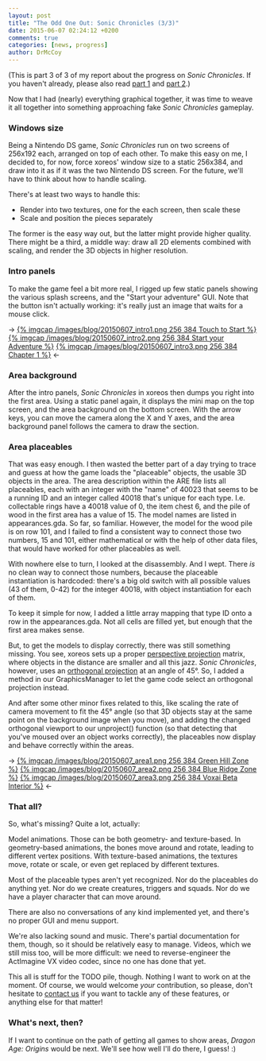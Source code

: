 ```yaml
---
layout: post
title: "The Odd One Out: Sonic Chronicles (3/3)"
date: 2015-06-07 02:24:12 +0200
comments: true
categories: [news, progress]
author: DrMcCoy
---
```


(This is part 3 of 3 of my report about the progress on *Sonic Chronicles*. If you haven't already, please also read [part 1](/blog/2015/06/05/the-odd-one-out-sonic-chronicles-1-slash-3/) and [part 2](/blog/2015/06/06/the-odd-one-out-sonic-chronicles-2-slash-3/).)

Now that I had (nearly) everything graphical together, it was time to weave it all together into something approaching fake *Sonic Chronicles* gameplay.

### Windows size ###

Being a Nintendo DS game, *Sonic Chronicles* run on two screens of 256x192 each, arranged on top of each other. To make this easy on me, I decided to, for now, force xoreos' window size to a static 256x384, and draw into it as if it was the two Nintendo DS screen. For the future, we'll have to think about how to handle scaling.

There's at least two ways to handle this:

- Render into two textures, one for the each screen, then scale these
- Scale and position the pieces separately

The former is the easy way out, but the latter might provide higher quality. There might be a third, a middle way: draw all 2D elements combined with scaling, and render the 3D objects in higher resolution.

### Intro panels ###

To make the game feel a bit more real, I rigged up few static panels showing the various splash screens, and the "Start your adventure" GUI. Note that the button isn't actually working: it's really just an image that waits for a mouse click. 

-> [{% imgcap /images/blog/20150607_intro1.png 256 384 Touch to Start %}](/images/blog/20150607_intro1.png) [{% imgcap /images/blog/20150607_intro2.png 256 384 Start your Adventure %}](/images/blog/20150607_intro2.png) [{% imgcap /images/blog/20150607_intro3.png 256 384 Chapter 1 %}](/images/blog/20150607_intro3.png) <-

### Area background ###

After the intro panels, *Sonic Chronicles* in xoreos then dumps you right into the first area. Using a static panel again, it displays the mini map on the top screen, and the area background on the bottom screen. With the arrow keys, you can move the camera along the X and Y axes, and the area background panel follows the camera to draw the section.

### Area placeables ###

That was easy enough. I then wasted the better part of a day trying to trace and guess at how the game loads the "placeable" objects, the usable 3D objects in the area. The area description within the ARE file lists all placeables, each with an integer with the "name" of 40023 that seems to be a running ID and an integer called 40018 that's unique for each type. I.e. collectable rings have a 40018 value of 0, the item chest 6, and the pile of wood in the first area has a value of 15. The model names are listed in appearances.gda. So far, so familiar. However, the model for the wood pile is on row 101, and I failed to find a consistent way to connect those two numbers, 15 and 101, either mathematical or with the help of other data files, that would have worked for other placeables as well.

With nowhere else to turn, I looked at the disassembly. And I wept. There *is* no clean way to connect those numbers, because the placeable instantiation is hardcoded: there's a big old switch with all possible values (43 of them, 0-42) for the integer 40018, with object instantiation for each of them.

To keep it simple for now, I added a little array mapping that type ID onto a row in the appearances.gda. Not all cells are filled yet, but enough that the first area makes sense.

But, to get the models to display correctly, there was still something missing. You see, xoreos sets up a proper [perspective projection](https://en.wikipedia.org/wiki/3D_projection#Perspective_projection) matrix, where objects in the distance are smaller and all this jazz. *Sonic Chronicles*, however, uses an [orthogonal projection](https://en.wikipedia.org/wiki/Orthographic_projection) at an angle of 45°. So, I added a method in our GraphicsManager to let the game code select an orthogonal projection instead.

And after some other minor fixes related to this, like scaling the rate of camera movement to fit the 45° angle (so that 3D objects stay at the same point on the background image when you move), and adding the changed orthogonal viewport to our unproject() function (so that detecting that you've moused over an object works correctly), the placeables now display and behave correctly within the areas.

-> [{% imgcap /images/blog/20150607_area1.png 256 384 Green Hill Zone %}](/images/blog/20150607_area1.png) [{% imgcap /images/blog/20150607_area2.png 256 384 Blue Ridge Zone %}](/images/blog/20150607_area2.png) [{% imgcap /images/blog/20150607_area3.png 256 384 Voxai Beta Interior %}](/images/blog/20150607_area3.png) <-

### That all? ###

So, what's missing? Quite a lot, actually:

Model animations. Those can be both geometry- and texture-based. In geometry-based animations, the bones move around and rotate, leading to different vertex positions. With texture-based animations, the textures move, rotate or scale, or even get replaced by different textures.

Most of the placeable types aren't yet recognized. Nor do the placeables do anything yet. Nor do we create creatures, triggers and squads. Nor do we have a player character that can move around.

There are also no conversations of any kind implemented yet, and there's no proper GUI and menu support.

We're also lacking sound and music. There's partial documentation for them, though, so it should be relatively easy to manage. Videos, which we still miss too, will be more difficult: we need to reverse-engineer the ActImagine VX video codec, since no one has done that yet.

This all is stuff for the TODO pile, though. Nothing I want to work on at the moment. Of course, we would welcome *your* contribution, so please, don't hesitate to [contact us](https://wiki.xoreos.org/index.php?title=Contact_us) if you want to tackle any of these features, or anything else for that matter!

### What's next, then? ###

If I want to continue on the path of getting all games to show areas, *Dragon Age: Origins* would be next. We'll see how well I'll do there, I guess! :)
